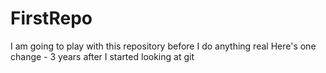 # FirstRepo
I am going to play with this repository before I do anything real
Here's one change - 3 years after I started looking at git
